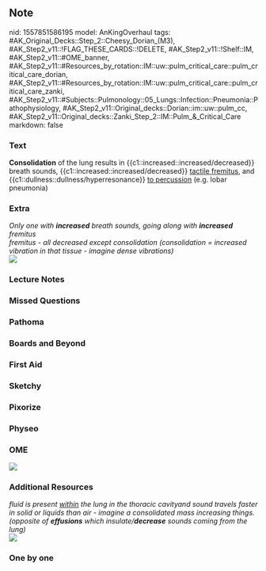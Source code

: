 ## Note
nid: 1557851586195
model: AnKingOverhaul
tags: #AK_Original_Decks::Step_2::Cheesy_Dorian_(M3), #AK_Step2_v11::!FLAG_THESE_CARDS::!DELETE, #AK_Step2_v11::!Shelf::IM, #AK_Step2_v11::#OME_banner, #AK_Step2_v11::#Resources_by_rotation::IM::uw::pulm_critical_care::pulm_critical_care_dorian, #AK_Step2_v11::#Resources_by_rotation::IM::uw::pulm_critical_care::pulm_critical_care_zanki, #AK_Step2_v11::#Subjects::Pulmonology::05_Lungs::Infection::Pneumonia::Pathophysiology, #AK_Step2_v11::Original_decks::Dorian::im::uw::pulm_cc, #AK_Step2_v11::Original_decks::Zanki_Step_2::IM::Pulm_&_Critical_Care
markdown: false

### Text
<b>Consolidation</b> of the lung results in
{{c1::increased::increased/decreased}} breath sounds,
{{c1::increased::increased/decreased}} <u>tactile fremitus</u>, and
{{c1::dullness::dullness/hyperresonance}} <u>to percussion</u>
(e.g. lobar pneumonia)

### Extra
<div>
  <i>Only one with <b>increased</b> breath sounds, going along with
  <b>increased</b> fremitus</i>
</div>
<div>
  <i>fremitus - all decreased except consolidation (consolidation =
  increased vibration in that tissue - imagine dense
  vibrations)</i>
</div><i><img src="paste-1387270141640705.jpg"></i>

### Lecture Notes


### Missed Questions


### Pathoma


### Boards and Beyond


### First Aid


### Sketchy


### Pixorize


### Physeo


### OME
<div class="ome-widget">
  <a href="https://onlinemeded.org?ref=anki"><img src=
  "_OME_AnkiFlashcards_General_7.png"></a>
</div>

### Additional Resources
<div>
  <i>fluid is present <u>within</u> the lung in the thoracic
  cavityand sound travels faster in solid or liquids than air -
  imagine a consolidated mass increasing things. (opposite of
  <b>effusions</b> which insulate/<b>decrease</b> sounds coming
  from the lung)</i>
</div>
<div><img class="" src=
"Pulmonary%20Auscultation%20PE%20Findings.png" style=""></div>

### One by one


